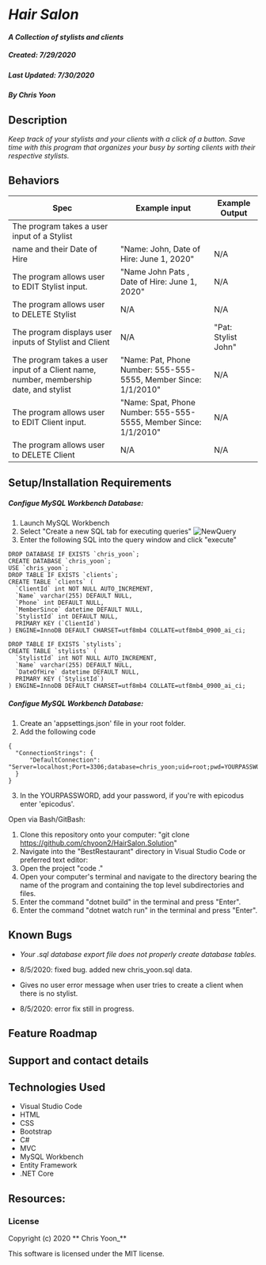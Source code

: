 #  _Hair Salon_

#### _A Collection of stylists and clients_
##### __Created:__ 7/29/2020
##### __Last Updated:__ 7/30/2020 
##### By _**Chris Yoon**_  

## Description

_Keep track of your stylists and your clients with a click of a button. Save time with this program that organizes your busy by sorting clients with their respective stylists._

## Behaviors

| Spec| Example input | Example Output
| ----------- | ----------- | ----------- |
| The program takes a user input of a Stylist
name and their Date of Hire | "Name: John, Date of Hire: June 1, 2020" | N/A |
| The program allows user to EDIT Stylist input. | "Name John Pats , Date of Hire: June 1, 2020" | N/A |
| The program allows user to DELETE Stylist | N/A | N/A |
| The program displays user inputs of Stylist and Client | N/A | "Pat: Stylist John"|
| The program takes a user input of a Client name, number, membership date, and stylist | "Name: Pat, Phone Number: 555-555-5555, Member Since: 1/1/2010" | N/A |
| The program allows user to EDIT Client input. | "Name: Spat, Phone Number: 555-555-5555, Member Since: 1/1/2010"  | N/A |
| The program allows user to DELETE Client | N/A | N/A |

## Setup/Installation Requirements

##### Configue MySQL Workbench Database:
1. Launch MySQL Workbench
2. Select "Create a new SQL tab for executing queries"
![NewQuery](./BestRestaurant/wwwroot/assets/images/readme/NewQuery.PNG)
3. Enter the following SQL into the query window and click "execute"

```
DROP DATABASE IF EXISTS `chris_yoon`;
CREATE DATABASE `chris_yoon`;
USE `chris_yoon`;
DROP TABLE IF EXISTS `clients`;
CREATE TABLE `clients` (
  `ClientId` int NOT NULL AUTO_INCREMENT,
  `Name` varchar(255) DEFAULT NULL,
  `Phone` int DEFAULT NULL,
  `MemberSince` datetime DEFAULT NULL,
  `StylistId` int DEFAULT NULL,
  PRIMARY KEY (`ClientId`)
) ENGINE=InnoDB DEFAULT CHARSET=utf8mb4 COLLATE=utf8mb4_0900_ai_ci;

DROP TABLE IF EXISTS `stylists`;
CREATE TABLE `stylists` (
  `StylistId` int NOT NULL AUTO_INCREMENT,
  `Name` varchar(255) DEFAULT NULL,
  `DateOfHire` datetime DEFAULT NULL,
  PRIMARY KEY (`StylistId`)
) ENGINE=InnoDB DEFAULT CHARSET=utf8mb4 COLLATE=utf8mb4_0900_ai_ci;
```
##### Configue MySQL Workbench Database:
1. Create an 'appsettings.json' file in your root folder.
2. Add the following code
```
{
  "ConnectionStrings": {
      "DefaultConnection": "Server=localhost;Port=3306;database=chris_yoon;uid=root;pwd=YOURPASSWORD"
  }
}
```
3. In the YOURPASSWORD, add your password, if you're with epicodus enter 'epicodus'.

Open via Bash/GitBash:

1. Clone this repository onto your computer:
    "git clone https://github.com/chyoon2/HairSalon.Solution"
2. Navigate into the "BestRestaurant" directory in Visual Studio Code or preferred text editor:
3. Open the project
    "code ."
4. Open your computer's terminal and navigate to the directory bearing the name of the program and containing the top level subdirectories and files.
5. Enter the command "dotnet build" in the terminal and press "Enter".
6. Enter the command "dotnet watch run" in the terminal and press "Enter".

## Known Bugs

* _Your .sql database export file does not properly create database tables._
* 8/5/2020: fixed bug. added new chris_yoon.sql data.

* Gives no user error message when user tries to create a client when there is no stylist.
* 8/5/2020: error fix still in progress.

## Feature Roadmap

## Support and contact details

## Technologies Used

* Visual Studio Code
* HTML
* CSS
* Bootstrap
* C#
* MVC
* MySQL Workbench
* Entity Framework
* .NET Core

## Resources:

### License

Copyright (c) 2020 ** Chris Yoon_**

This software is licensed under the MIT license.